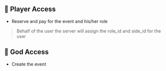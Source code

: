## 🎎 Player Access

* Reserve and pay for the event and his/her role

> Behalf of the user the server will assign the role_id and side_id for the user

## 🧿 God Access

* Create the event